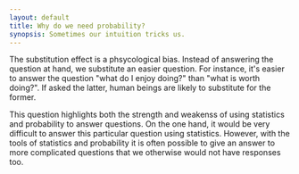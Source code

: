 ```yaml
---
layout: default
title: Why do we need probability?
synopsis: Sometimes our intuition tricks us.
---
```


The substitution effect is a phsycological bias. Instead of answering the question at hand, we substitute an easier question. For instance, it's easier to answer the question "what do I enjoy doing?" than "what is worth doing?". If asked the latter, human beings are likely to substitute for the former.

This question highlights both the strength and weakenss of using statistics and probability to answer questions. On the one hand, it would be very difficult to answer this particular question using statistics. However, with the tools of statistics and probability it is often possible to give an answer to more complicated questions that we otherwise would not have responses too.
